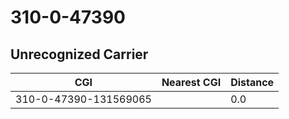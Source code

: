 # 310-0-47390
## Unrecognized Carrier


| CGI | Nearest CGI | Distance |
|-----|-------------|----------|
| 310-0-47390-131569065 |  | 0.0 |
